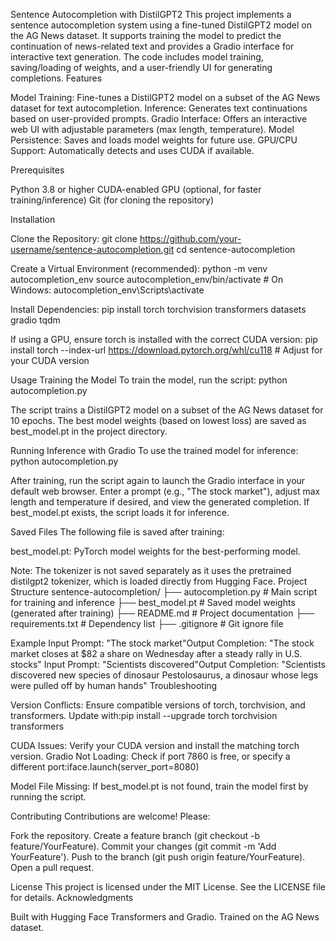 Sentence Autocompletion with DistilGPT2
This project implements a sentence autocompletion system using a fine-tuned DistilGPT2 model on the AG News dataset. It supports training the model to predict the continuation of news-related text and provides a Gradio interface for interactive text generation. The code includes model training, saving/loading of weights, and a user-friendly UI for generating completions.
Features

Model Training: Fine-tunes a DistilGPT2 model on a subset of the AG News dataset for text autocompletion.
Inference: Generates text continuations based on user-provided prompts.
Gradio Interface: Offers an interactive web UI with adjustable parameters (max length, temperature).
Model Persistence: Saves and loads model weights for future use.
GPU/CPU Support: Automatically detects and uses CUDA if available.

Prerequisites

Python 3.8 or higher
CUDA-enabled GPU (optional, for faster training/inference)
Git (for cloning the repository)

Installation

Clone the Repository:
git clone https://github.com/your-username/sentence-autocompletion.git
cd sentence-autocompletion


Create a Virtual Environment (recommended):
python -m venv autocompletion_env
source autocompletion_env/bin/activate  # On Windows: autocompletion_env\Scripts\activate


Install Dependencies:
pip install torch torchvision transformers datasets gradio tqdm

If using a GPU, ensure torch is installed with the correct CUDA version:
pip install torch --index-url https://download.pytorch.org/whl/cu118  # Adjust for your CUDA version



Usage
Training the Model
To train the model, run the script:
python autocompletion.py


The script trains a DistilGPT2 model on a subset of the AG News dataset for 10 epochs.
The best model weights (based on lowest loss) are saved as best_model.pt in the project directory.

Running Inference with Gradio
To use the trained model for inference:
python autocompletion.py


After training, run the script again to launch the Gradio interface in your default web browser.
Enter a prompt (e.g., "The stock market"), adjust max length and temperature if desired, and view the generated completion.
If best_model.pt exists, the script loads it for inference.

Saved Files
The following file is saved after training:

best_model.pt: PyTorch model weights for the best-performing model.

Note: The tokenizer is not saved separately as it uses the pretrained distilgpt2 tokenizer, which is loaded directly from Hugging Face.
Project Structure
sentence-autocompletion/
├── autocompletion.py          # Main script for training and inference
├── best_model.pt              # Saved model weights (generated after training)
├── README.md                  # Project documentation
├── requirements.txt           # Dependency list
├── .gitignore                 # Git ignore file

Example
Input Prompt: "The stock market"Output Completion: "The stock market closes at $82 a share on Wednesday after a steady rally in U.S. stocks"
Input Prompt: "Scientists discovered"Output Completion: "Scientists discovered new species of dinosaur Pestolosaurus, a dinosaur whose legs were pulled off by human hands"
Troubleshooting

Version Conflicts: Ensure compatible versions of torch, torchvision, and transformers. Update with:pip install --upgrade torch torchvision transformers


CUDA Issues: Verify your CUDA version and install the matching torch version.
Gradio Not Loading: Check if port 7860 is free, or specify a different port:iface.launch(server_port=8080)


Model File Missing: If best_model.pt is not found, train the model first by running the script.

Contributing
Contributions are welcome! Please:

Fork the repository.
Create a feature branch (git checkout -b feature/YourFeature).
Commit your changes (git commit -m 'Add YourFeature').
Push to the branch (git push origin feature/YourFeature).
Open a pull request.

License
This project is licensed under the MIT License. See the LICENSE file for details.
Acknowledgments

Built with Hugging Face Transformers and Gradio.
Trained on the AG News dataset.

